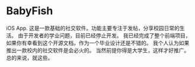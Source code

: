 # BabyFish
iOS App.
这是一款基础的社交软件。功能主要专注于发帖，分享校园日常的生活。
由于开发者的学业问题，目前已经停止开发。
我已经完成了整个前端项目，如果你有幸看到这个开源文档，作为一个毕业设计还是不错的。
我个人认为如果推出一款校内的社交软件是会必火的。
当然前提你得是大学生，这样才好推广。
总的来说，就这些。


